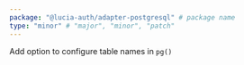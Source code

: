 ```yaml
---
package: "@lucia-auth/adapter-postgresql" # package name
type: "minor" # "major", "minor", "patch"
---
```


Add option to configure table names in `pg()`